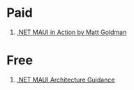 # Paid
1. [.NET MAUI in Action by Matt Goldman](https://amzn.to/3DZF9GC) 

# Free
1. [.NET MAUI Architecture Guidance](https://dotnet.microsoft.com/en-us/learn/maui/architecture)